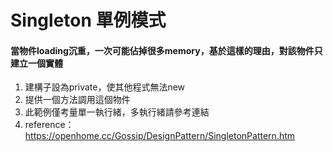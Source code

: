 # Singleton 單例模式
#### 當物件loading沉重，一次可能佔掉很多memory，基於這樣的理由，對該物件只建立一個實體
1. 建構子設為private，使其他程式無法new
2. 提供一個方法調用這個物件
3. 此範例僅考量單一執行緒，多執行緒請參考連結
4. reference：https://openhome.cc/Gossip/DesignPattern/SingletonPattern.htm
